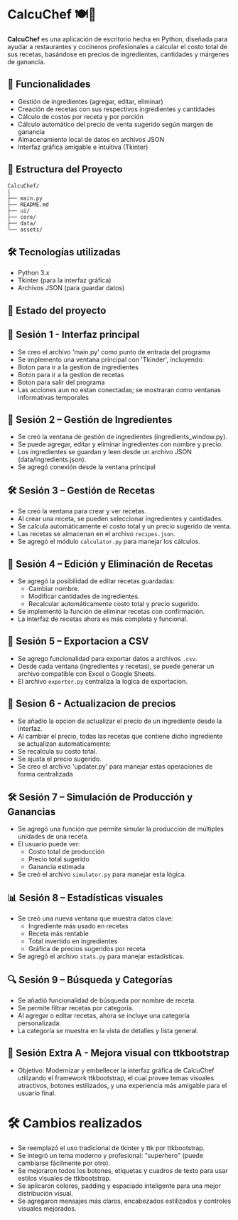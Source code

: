 # CalcuChef 🍽️🧮

**CalcuChef** es una aplicación de escritorio hecha en Python, diseñada para ayudar a restaurantes y cocineros profesionales a calcular el costo total de sus recetas, basándose en precios de ingredientes, cantidades y márgenes de ganancia.

## 🚀 Funcionalidades

- Gestión de ingredientes (agregar, editar, eliminar)
- Creación de recetas con sus respectivos ingredientes y cantidades
- Cálculo de costos por receta y por porción
- Cálculo automático del precio de venta sugerido según margen de ganancia
- Almacenamiento local de datos en archivos JSON
- Interfaz gráfica amigable e intuitiva (Tkinter)

## 📁 Estructura del Proyecto

```
CalcuChef/
│
├── main.py
├── README.md
├── ui/
├── core/
├── data/
└── assets/
```

## 🛠️ Tecnologías utilizadas

- Python 3.x
- Tkinter (para la interfaz gráfica)
- Archivos JSON (para guardar datos)

## 📌 Estado del proyecto

## 🚧 Sesión 1 - Interfaz principal

- Se creo el archivo 'main.py' como punto de entrada del programa
- Se implemento una ventana principal con 'Tkinder', incluyendo:
- Boton para ir a la gestion de ingredientes
- Boton para ir a la gestion de recetas
- Boton para salir del programa
- Las acciones aun no estan conectadas; se mostraran como ventanas informativas temporales

## 🧩 Sesión 2 – Gestión de Ingredientes

- Se creó la ventana de gestión de ingredientes (ingredients_window.py).
- Se puede agregar, editar y eliminar ingredientes con nombre y precio.
- Los ingredientes se guardan y leen desde un archivo JSON (data/ingredients.json).
- Se agregó conexión desde la ventana principal

## 🛠️ Sesión 3 – Gestión de Recetas

- Se creó la ventana para crear y ver recetas.
- Al crear una receta, se pueden seleccionar ingredientes y cantidades.
- Se calcula automáticamente el costo total y un precio sugerido de venta.
- Las recetas se almacenan en el archivo `recipes.json`.
- Se agregó el módulo `calculator.py` para manejar los cálculos.

## 🧩 Sesión 4 – Edición y Eliminación de Recetas

- Se agregó la posibilidad de editar recetas guardadas:
  - Cambiar nombre.
  - Modificar cantidades de ingredientes.
  - Recalcular automáticamente costo total y precio sugerido.
- Se implementó la función de eliminar recetas con confirmación.
- La interfaz de recetas ahora es más completa y funcional.

## 🧩 Sesión 5 – Exportacion a CSV

- Se agrego funcionalidad para exportar datos a archivos `.csv`.
- Desde cada ventana (ingredientes y recetas), se puede generar un archivo compatible con Excel o Google Sheets.
- El archivo `exporter.py` centraliza la logica de exportacion.

## 🧩 Sesion 6 - Actualizacion de precios

- Se añadio la opcion de actualizar el precio de un ingrediente desde la interfaz.
- Al cambiar el precio, todas las recetas que contiene dicho ingrediente se actualizan automaticamente:
- Se recalcula su costo total.
- Se ajusta el precio sugerido.
- Se creo el archivo 'updater.py' para manejar estas operaciones de forma centralizada

## 🛠️ Sesión 7 – Simulación de Producción y Ganancias

- Se agregó una función que permite simular la producción de múltiples unidades de una receta.
- El usuario puede ver:
  - Costo total de producción
  - Precio total sugerido
  - Ganancia estimada
- Se creó el archivo `simulator.py` para manejar esta lógica.

## 📊 Sesión 8 – Estadísticas visuales

- Se creó una nueva ventana que muestra datos clave:
  - Ingrediente más usado en recetas
  - Receta más rentable
  - Total invertido en ingredientes
  - Gráfica de precios sugeridos por receta
- Se agregó el archivo `stats.py` para manejar estadísticas.

## 🔍 Sesión 9 – Búsqueda y Categorías

- Se añadió funcionalidad de búsqueda por nombre de receta.
- Se permite filtrar recetas por categoría.
- Al agregar o editar recetas, ahora se incluye una categoría personalizada.
- La categoría se muestra en la vista de detalles y lista general.

## 🧩 Sesión Extra A - Mejora visual con ttkbootstrap

- Objetivo: Modernizar y embellecer la interfaz gráfica de CalcuChef utilizando el framework ttkbootstrap, el cual provee temas visuales atractivos, botones estilizados, y una experiencia más amigable para el usuario final.

# 🛠 Cambios realizados
- Se reemplazó el uso tradicional de tkinter y ttk por ttkbootstrap.
- Se integró un tema moderno y profesional: "superhero" (puede cambiarse fácilmente por otro).
- Se mejoraron todos los botones, etiquetas y cuadros de texto para usar estilos visuales de ttkbootstrap.
- Se aplicaron colores, padding y espaciado inteligente para una mejor distribución visual.
- Se agregaron mensajes más claros, encabezados estilizados y controles visuales mejorados.